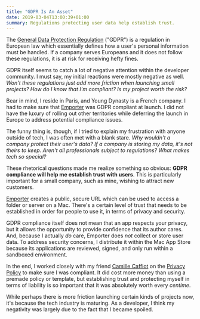 ```yaml
---
title: "GDPR Is An Asset"
date: 2019-03-04T13:00:39+01:00
summary: Regulations protecting user data help establish trust.
---
```


The [General Data Protection Regulation](https://en.wikipedia.org/wiki/General_Data_Protection_Regulation) ("GDPR") is a regulation in European law which essentially defines how a user's personal information must be handled. If a company serves Europeans and it does not follow these regulations, it is at risk for receiving hefty fines.

GDPR itself seems to catch a lot of negative attention within the developer community. I must say, my initial reactions were mostly negative as well. *Won't these regulations just add more friction when launching small projects? How do I know that I'm compliant? Is my project worth the risk?*

Bear in mind, I reside in Paris, and Young Dynasty is a French company. I had to make sure that [Emporter](https://emporter.app) was GDPR compliant at launch. I did not have the luxury of rolling out other territories while deferring the launch in Europe to address potential compliance issues.

The funny thing is, though, if I tried to explain my frustration with anyone outside of tech, I was often met with a blank stare. *Why wouldn't a company protect their user's data? If a company is storing my data, it's not theirs to keep. Aren't all professionals subject to regulations? What makes tech so special?*

These rhetorical questions made me realize something so obvious: **GDPR compliance will help me establish trust with users**. This is particularly important for a small company, such as mine, wishing to attract new customers.

[Emporter](https://emporter.app) creates a public, secure URL which can be used to access a folder or server on a Mac. There's a certain level of trust that needs to be established in order for people to use it, in terms of privacy and security.

GDPR compliance itself does not mean that an app respects your privacy, but it allows the opportunity to provide confidence that its author cares. And, because I actually *do* care, Emporter does *not* collect or store user data. To address security concerns, I distribute it within the Mac App Store because its applications are reviewed, signed, and only run within a sandboxed environment.

In the end, I worked closely with my friend [Camille Caffiot](https://twitter.com/cmelven) on the [Privacy Policy](https://emporter.app/privacy) to make sure I was compliant. It did cost more money than using a premade policy or template, but establishing trust and protecting myself in terms of liability is so important that it was absolutely worth every *centime*.

While perhaps there is more friction launching certain kinds of projects now, it's because the tech industry is maturing. As a developer, I think my negativity was largely due to the fact that I became spoiled.
